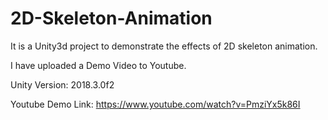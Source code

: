 # 2D-Skeleton-Animation
 
It is a Unity3d project to demonstrate the effects of 2D skeleton animation.

I have uploaded a Demo Video to Youtube.

Unity Version: 2018.3.0f2

Youtube Demo Link: https://www.youtube.com/watch?v=PmziYx5k86I
